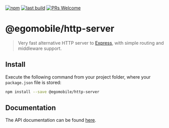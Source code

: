 [![npm](https://img.shields.io/npm/v/@egomobile/http-server.svg)](https://www.npmjs.com/package/@egomobile/http-server) [![last build](https://img.shields.io/github/workflow/status/egomobile/http-server/Publish)](https://github.com/egomobile/http-server/actions?query=workflow%3APublish) [![PRs Welcome](https://img.shields.io/badge/PRs-welcome-brightgreen.svg?style=flat-square)](https://github.com/egomobile/http-server/pulls)

# @egomobile/http-server

> Very fast alternative HTTP server to [Express](http://expressjs.com/), with simple routing and middleware support.

## Install

Execute the following command from your project folder, where your `package.json` file is stored:

```bash
npm install --save @egomobile/http-server
```

## Documentation

The API documentation can be found [here](https://egomobile.github.io/http-server/).
